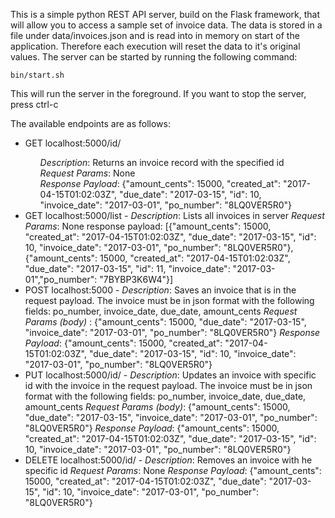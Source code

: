 This is a simple python REST API server, build on the Flask framework, that will allow you to access a sample set of invoice data.
The data is stored in a file under data/invoices.json and is read into in memory on start of the application. Therefore each execution
will reset the data to it's original values.  The server can be started by running the following command:

  `bin/start.sh`

This will run the server in the foreground.  If you want to stop the server, press ctrl-c

The available endpoints are as follows:

<ul>
  <li>GET localhost:5000/id/<id>
    <ul style='list-style-type: none'>
      <li><i>Description</i>: Returns an invoice record with the specified id</li>
      <li><i>Request Params</i>: None</li>
      <li><i>Response Payload</i>: {"amount_cents": 15000, "created_at": "2017-04-15T01:02:03Z", "due_date": "2017-03-15", "id": 10, "invoice_date": "2017-03-01", "po_number": "8LQ0VER5R0"}</li>
    </ul>
  </li>
  <li>GET localhost:5000/list        - <i>Description</i>: Lists all invoices in server
                                 <i>Request Params</i>: None
                                 response payload: [{"amount_cents": 15000, "created_at": "2017-04-15T01:02:03Z", "due_date": "2017-03-15", "id": 10, "invoice_date": "2017-03-01", "po_number": "8LQ0VER5R0"}, {"amount_cents": 15000, "created_at": "2017-04-15T01:02:03Z", "due_date": "2017-03-15", "id": 11, "invoice_date": "2017-03-01","po_number": "7BYBP3K6W4"}]
  </li>
  <li>POST localhost:5000            - <i>Description</i>: Saves an invoice that is in the request payload. The invoice must be in json format with the following fields: po_number, invoice_date, due_date, amount_cents 
                                 <i>Request Params (body)</i> : {"amount_cents": 15000, "due_date": "2017-03-15", "invoice_date": "2017-03-01", "po_number": "8LQ0VER5R0"} 
                                 <i>Response Payload</i>: {"amount_cents": 15000, "created_at": "2017-04-15T01:02:03Z", "due_date": "2017-03-15", "id": 10, "invoice_date": "2017-03-01", "po_number": "8LQ0VER5R0"}
  </li>
  <li>PUT localhost:5000/id/<id>     - <i>Description</i>: Updates an invoice with specific id with the invoice in the request payload. The invoice must be in json format with the following fields: po_number, invoice_date, due_date, amount_cents 
                                 <i>Request Params (body)</i>: {"amount_cents": 15000, "due_date": "2017-03-15", "invoice_date": "2017-03-01", "po_number": "8LQ0VER5R0"} 
                                 <i>Response Payload</i>: {"amount_cents": 15000, "created_at": "2017-04-15T01:02:03Z", "due_date": "2017-03-15", "id": 10, "invoice_date": "2017-03-01", "po_number": "8LQ0VER5R0"}
  </li>
  <li>DELETE localhost:5000/id/<id>  - <i>Description</i>: Removes an invoice with he specific id
                                 <i>Request Params</i>: None
                                 <i>Response Payload</i>: {"amount_cents": 15000, "created_at": "2017-04-15T01:02:03Z", "due_date": "2017-03-15", "id": 10, "invoice_date": "2017-03-01", "po_number": "8LQ0VER5R0"}
  </li>
</ul>
